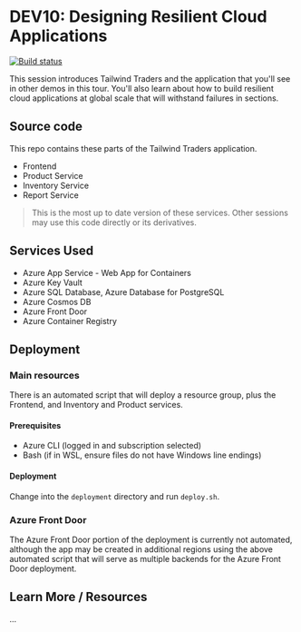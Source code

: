 # DEV10: Designing Resilient Cloud Applications

[![Build status](https://dev.azure.com/devrel/Ignite-Tour-LP1S1/_apis/build/status/LP1S1%20Build)](https://dev.azure.com/devrel/Ignite-Tour-LP1S1/_build/latest?definitionId=3)

This session introduces Tailwind Traders and the application that you'll see in other demos in this tour. You'll also learn about how to build resilient cloud applications at global scale that will withstand failures in sections.

## Source code

This repo contains these parts of the Tailwind Traders application. 

* Frontend
* Product Service
* Inventory Service
* Report Service

> This is the most up to date version of these services. Other sessions may use this code directly or its derivatives.


## Services Used

* Azure App Service - Web App for Containers
* Azure Key Vault
* Azure SQL Database, Azure Database for PostgreSQL
* Azure Cosmos DB
* Azure Front Door
* Azure Container Registry

  
## Deployment

### Main resources

There is an automated script that will deploy a resource group, plus the Frontend, and Inventory and Product services.

#### Prerequisites

* Azure CLI (logged in and subscription selected)
* Bash (if in WSL, ensure files do not have Windows line endings)

#### Deployment

Change into the `deployment` directory and run `deploy.sh`.

### Azure Front Door

The Azure Front Door portion of the deployment is currently not automated, although the app may be created in additional regions using the above automated script that will serve as multiple backends for the Azure Front Door deployment.


## Learn More / Resources

...


